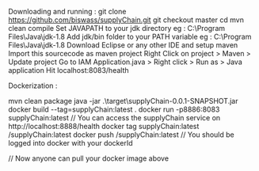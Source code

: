 Downloading and running :
git clone https://github.com/biswass/supplyChain.git
git checkout master
cd <to the directory>
mvn clean compile
Set JAVAPATH to your jdk directory eg : C:\Program Files\Java\jdk-1.8
Add jdk/bin folder to your PATH variable eg : C:\Program Files\Java\jdk-1.8
Download Eclipse or any other IDE and setup maven
Import this sourcecode as maven project
Right Click on project > Maven > Update project
Go to IAM Application.java > Right click > Run as > Java application
Hit localhost:8083/health

Dockerization :

mvn clean package 
java -jar .\target\supplyChain-0.0.1-SNAPSHOT.jar
docker build --tag=supplyChain:latest .
docker run -p8886:8083 supplyChain:latest 	// You can access the supplyChain service on http://localhost:8888/health
docker tag supplyChain:latest <yourDockerId>/supplyChain:latest
docker push <yourDockerId>/supplyChain:latest	// You should be logged into docker with your dockerId <yourDockerId>

// Now anyone can pull your docker image above